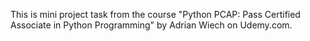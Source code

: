 This is mini project task from the course "Python PCAP: Pass Certified Associate in Python Programming" by Adrian Wiech on Udemy.com. 